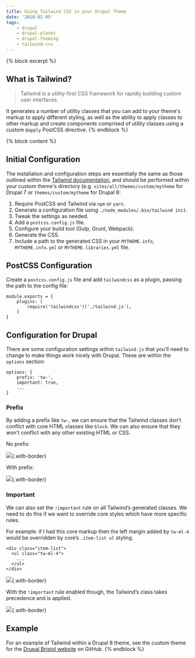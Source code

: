 ```yaml
---
title: Using Tailwind CSS in your Drupal Theme
date: '2018-02-05'
tags:
    - drupal
    - drupal-planet
    - drupal-theming
    - tailwind-css
---
```

{% block excerpt %}
## What is Tailwind?

> Tailwind is a utility-first CSS framework for rapidly building custom user interfaces.

It generates a number of utility classes that you can add to your theme's markup to apply different styling, as well as the ability to apply classes to other markup and create components comprised of utility classes using a custom `@apply` PostCSS directive.
{% endblock %}

{% block content %}
## Initial Configuration

The installation and configuration steps are essentially the same as those outlined within the [Tailwind documentation][1], and should be performed within your custom theme's directory (e.g. `sites/all/themes/custom/mytheme` for Drupal 7 or `themes/custom/mytheme` for Drupal 8:

1. Require PostCSS and Tailwind via `npm` or `yarn`.
1. Generate a configuration file using `./node_modules/.bin/tailwind init`.
1. Tweak the settings as needed.
1. Add a `postcss.config.js` file.
1. Configure your build tool (Gulp, Grunt, Webpack).
1. Generate the CSS.
1. Include a path to the generated CSS in your `MYTHEME.info`, `MYTHEME.info.yml` or `MYTHEME.libraries.yml` file.

## PostCSS Configuration

Create a `postcss.config.js` file and add `tailwindcss` as a plugin, passing the path to the config file:

```language-js
module.exports = {
    plugins: [
        require('tailwindcss')('./tailwind.js'),
    ]
}
```

## Configuration for Drupal

There are some configuration settings within `tailwind.js` that you’ll need to change to make things work nicely with Drupal. These are within the `options` section:

```language-js
options: {
    prefix: 'tw-',
    important: true,
    ...
}
```

### Prefix

By adding a prefix like `tw-`, we can ensure that the Tailwind classes don’t conflict with core HTML classes like `block`. We can also ensure that they won't conflict with any other existing HTML or CSS.

No prefix:

![](/dist/images/blog/using-tailwind-drupal/prefix-1.png){.with-border}

With prefix:

![](/dist/images/blog/using-tailwind-drupal/prefix-2.png){.with-border}

### Important

We can also set the `!important` rule on all Tailwind’s generated classes. We need to do this if we want to override core styles which have more specific rules.

For example: if I had this core markup then the left margin added by `tw-ml-4` would be overridden by core’s `.item-list ul` styling.

```language-html
<div class="item-list">
  <ul class="tw-ml-4">
    ...
  </ul>
</div>
```

![](/dist/images/blog/using-tailwind-drupal/important-1.png){.with-border}

With the `!important` rule enabled though, the Tailwind’s class takes precedence and is applied.

![](/dist/images/blog/using-tailwind-drupal/important-2.png){.with-border}

## Example

For an example of Tailwind within a Drupal 8 theme, see the custom theme for the [Drupal Bristol website][0] on GitHub.
{% endblock %}

[0]: https://github.com/drupalbristol/drupal-bristol-website/tree/master/web/themes/custom/drupalbristol
[1]: https://tailwindcss.com/docs/installation
[2]: https://www.npmjs.com/get-npm
[3]: https://yarnpkg.com/lang/en/docs/install
